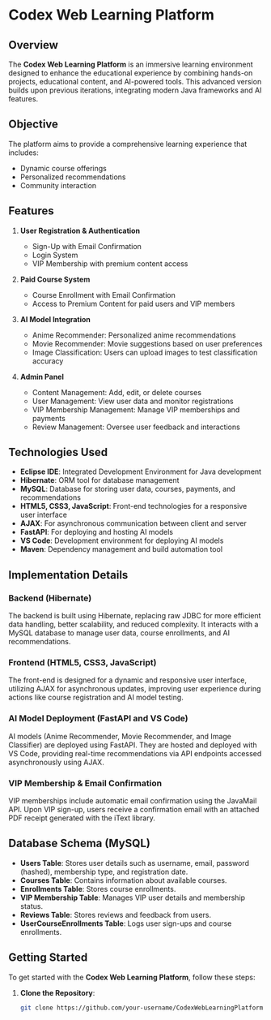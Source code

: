 # Codex Web Learning Platform

## Overview

The **Codex Web Learning Platform** is an immersive learning environment designed to enhance the educational experience by combining hands-on projects, educational content, and AI-powered tools. This advanced version builds upon previous iterations, integrating modern Java frameworks and AI features.

## Objective

The platform aims to provide a comprehensive learning experience that includes:
- Dynamic course offerings
- Personalized recommendations
- Community interaction

## Features

1. **User Registration & Authentication**
   - Sign-Up with Email Confirmation
   - Login System
   - VIP Membership with premium content access

2. **Paid Course System**
   - Course Enrollment with Email Confirmation
   - Access to Premium Content for paid users and VIP members

3. **AI Model Integration**
   - Anime Recommender: Personalized anime recommendations
   - Movie Recommender: Movie suggestions based on user preferences
   - Image Classification: Users can upload images to test classification accuracy

4. **Admin Panel**
   - Content Management: Add, edit, or delete courses
   - User Management: View user data and monitor registrations
   - VIP Membership Management: Manage VIP memberships and payments
   - Review Management: Oversee user feedback and interactions

## Technologies Used

- **Eclipse IDE**: Integrated Development Environment for Java development
- **Hibernate**: ORM tool for database management
- **MySQL**: Database for storing user data, courses, payments, and recommendations
- **HTML5, CSS3, JavaScript**: Front-end technologies for a responsive user interface
- **AJAX**: For asynchronous communication between client and server
- **FastAPI**: For deploying and hosting AI models
- **VS Code**: Development environment for deploying AI models
- **Maven**: Dependency management and build automation tool

## Implementation Details

### Backend (Hibernate)

The backend is built using Hibernate, replacing raw JDBC for more efficient data handling, better scalability, and reduced complexity. It interacts with a MySQL database to manage user data, course enrollments, and AI recommendations.

### Frontend (HTML5, CSS3, JavaScript)

The front-end is designed for a dynamic and responsive user interface, utilizing AJAX for asynchronous updates, improving user experience during actions like course registration and AI model testing.

### AI Model Deployment (FastAPI and VS Code)

AI models (Anime Recommender, Movie Recommender, and Image Classifier) are deployed using FastAPI. They are hosted and deployed with VS Code, providing real-time recommendations via API endpoints accessed asynchronously using AJAX.

### VIP Membership & Email Confirmation

VIP memberships include automatic email confirmation using the JavaMail API. Upon VIP sign-up, users receive a confirmation email with an attached PDF receipt generated with the iText library.

## Database Schema (MySQL)

- **Users Table**: Stores user details such as username, email, password (hashed), membership type, and registration date.
- **Courses Table**: Contains information about available courses.
- **Enrollments Table**: Stores course enrollments.
- **VIP Membership Table**: Manages VIP user details and membership status.
- **Reviews Table**: Stores reviews and feedback from users.
- **UserCourseEnrollments Table**: Logs user sign-ups and course enrollments.

## Getting Started

To get started with the **Codex Web Learning Platform**, follow these steps:

1. **Clone the Repository**:
   ```bash
   git clone https://github.com/your-username/CodexWebLearningPlatform.git
